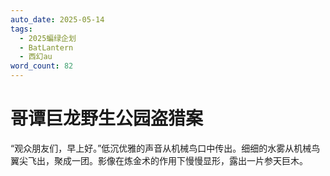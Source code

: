 ```yaml
---
auto_date: 2025-05-14
tags:
  - 2025蝙绿企划
  - BatLantern
  - 西幻au
word_count: 82
---
```


# 哥谭巨龙野生公园盗猎案

“观众朋友们，早上好。”低沉优雅的声音从机械鸟口中传出。细细的水雾从机械鸟翼尖飞出，聚成一团。影像在炼金术的作用下慢慢显形，露出一片参天巨木。
